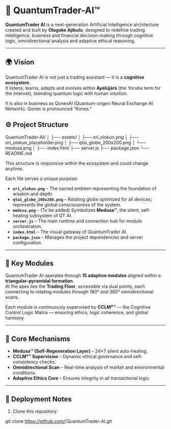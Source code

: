 # 🧠 QuantumTrader-AI™

**QuantumTrader AI** is a next-generation Artificial Intelligence architecture created and built by **Olagoke Ajibulu**, designed to redefine trading intelligence, business and financial decision-making through cognitive logic, omnidirectional analysis and adaptive ethical reasoning.

---

## 🌍 Vision

QuantumTrader AI is not just a trading assistant — it is a **cognitive ecosystem**.  
It listens, learns, adapts and evolves within **Ayélùjàrà** (the Yoruba term for the Internet), blending quantum logic with human intuition.

It is also in business as QonexAI (Quantum-origen Neural Exchange AI Network). Qonex is pronounced "Konex."

## ⚙️ Project Structure

QuantumTrader-AI/ │ ├── assets/ │   ├── ori_olokun.png │   ├── ori_olokun_placeholder.png │   ├── qtai_globe_200x200.png │   └── medusa.png │ ├── index.html ├── server.js ├── package.json └── README.md

This structure is responsive within  the ecosystem and could change anytime.

Each file serves a unique purpose:
- **`ori_olokun.png`** – The sacred emblem representing the foundation of wisdom and depth.  
- **`qtai_globe_200x200.png`** – Rotating globe optimized for all devices; represents the global consciousness of the system.  
- **`medusa.png`** – (To be added) Symbolizes **Medusa™**, the silent, self-healing subsystem of QT AI.  
- **`server.js`** – The main runtime and connection hub for module orchestration.  
- **`index.html`** – The visual gateway of QuantumTrader AI.  
- **`package.json`** – Manages the project dependencies and server configuration.  

---

## 🧩 Key Modules

QuantumTrader AI operates through **15 adaptive modules** aligned within a **triangular–pyramidal formation**.  
At the apex lies the **Trading Floor**, accessible via dual points, each connecting to rotating modules through 180° and 360° omnidirectional scans.

Each module is continuously supervised by **CCLM²™** — the Cognitive Control Logic Matrix — ensuring ethics, logic coherence, and global harmony.

---

## 🧬 Core Mechanisms

- **Medusa™ (Self-Regeneration Layer)** – 24×7 silent auto-healing.  
- **CCLM²™ Supervision** – Dynamic ethical governance and self-consistency checks.  
- **Omnidirectional Scan** – Real-time analysis of market and environmental conditions.  
- **Adaptive Ethics Core** – Ensures integrity in all transactional logic.  

---

## 🔐 Deployment Notes

1. Clone this repository:

git clone https://github.com/<your-username>/QuantumTrader-AI.git
   
